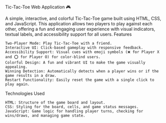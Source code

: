 Tic-Tac-Toe Web Application 🎮

A simple, interactive, and colorful Tic-Tac-Toe game built using HTML, CSS, and JavaScript. This application allows two players to play against each other, offering a fun and engaging user experience with visual indicators, textual labels, and accessibility support for all users.
Features

    Two-Player Mode: Play Tic-Tac-Toe with a friend.
    Interactive UI: Click-based gameplay with responsive feedback.
    Accessibility Support: Visual cues with emoji symbols (❌ for Player X and ⭕ for Player O) for color-blind users.
    Colorful Design: A fun and vibrant UI to make the game visually appealing.
    Winning Detection: Automatically detects when a player wins or if the game results in a draw.
    Restart Functionality: Easily reset the game with a single click to play again.

Technologies Used

    HTML: Structure of the game board and layout.
    CSS: Styling for the board, cells, and game status messages.
    JavaScript: Game logic for handling player turns, checking for wins/draws, and managing game state.
